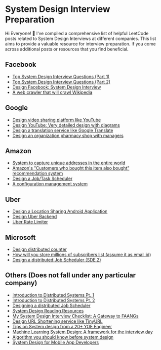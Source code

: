 # System Design Interview Preparation

Hi Everyone! 👋 I've compiled a comprehensive list of helpful LeetCode posts related to System Design Interviews at different companies. This list aims to provide a valuable resource for interview preparation. If you come across additional posts or resources that you find beneficial.

## Facebook
- [Top System Design Interview Questions (Part 1)](https://leetcode.com/discuss/interview-question/1002218/Facebook-or-Google-or-Top-System-Design-Interview-Questions-(Part-1))
- [Top System Design Interview Questions (Part 2)](https://leetcode.com/discuss/interview-question/1042229/Facebook-or-Google-or-Top-System-Design-Interview-Questions-(Part-2))
- [Design Facebook: System Design Interview](https://leetcode.com/discuss/interview-question/719253/Design-Facebook-%3A-System-Design-Interview)
- [A web crawler that will crawl Wikipedia](https://leetcode.com/discuss/interview-question/124657/Facebook-or-System-Design-or-A-web-crawler-that-will-crawl-Wikipedia)

## Google
- [Design video sharing platform like YouTube](https://leetcode.com/discuss/interview-question/system-design/496042/Design-video-sharing-platform-like-Youtube)
- [Design YouTube: Very detailed design with diagrams](https://leetcode.com/discuss/interview-question/system-design/733520/Design-YouTube-Very-detailed-design-with-diagrams)
- [Design a translation service like Google Translate](https://leetcode.com/discuss/interview-question/system-design/318811/Google-or-System-design-or-Design-a-translation-service-like-Google-Translate)
- [Design an organization pharmacy shop with managers](https://leetcode.com/discuss/interview-question/system-design/692383/Google-or-Onsite-or-Design-a-organization-pharmacy-shop-with-managers)

## Amazon
- [System to capture unique addresses in the entire world](https://leetcode.com/discuss/interview-question/341980/Amazon-or-System-Design-or-System-to-capture-unique-addresses-in-the-entire-world)
- [Amazon's "Customers who bought this item also bought" recommendation system](https://leetcode.com/discuss/interview-question/system-design/124557/Amazon's-"Customers-who-bought-this-item-also-bought"-recommendation-system)
- [Design a Job/Task Scheduler](https://leetcode.com/discuss/interview-question/344524/Amazon-or-Design-a-JobTask-Scheduler)
- [A configuration management system](https://leetcode.com/discuss/interview-question/373887/Amazon-or-System-Design-or-A-configuration-management-system)

## Uber
- [Design a Location Sharing Android Application](https://leetcode.com/discuss/interview-question/124673/Design-a-Location-Sharing-Android-Application)
- [Design Uber Backend](https://leetcode.com/discuss/interview-question/124542/Design-Uber-Backend)
- [Uber Rate Limiter](https://leetcode.com/discuss/interview-question/system-design/124558/Uber-or-Rate-Limiter)

## Microsoft
- [Design distributed counter](https://leetcode.com/discuss/interview-question/system-design/685310/Microsoft-virtual-or-Design-distributed-counter)
- [How will you store millions of subscribers list (assume it as email id)](https://leetcode.com/discuss/interview-question/system-design/680047/How-will-you-store-millions-of-subscribers-list-(assume-it-as-email-id))
- [Design a distributed Job Scheduler (SDE 2)](https://leetcode.com/discuss/interview-question/system-design/598634/Microsoft-or-Onsite-or-System-Design-or-SDE-2)

## Others (Does not fall under any particular company)
- [Introduction to Distributed Systems Pt. 1](https://leetcode.com/discuss/general-discussion/1105898/System-Design%3A-Introduction-to-Distributed-Systems-or-Designing-a-highly-available-system)
- [Introduction to Distributed Systems Pt. 2](https://leetcode.com/discuss/general-discussion/1114279/System-Design%3A-Introduction-to-Distributed-Systems-Pt.-2-or-Design-Highly-available-System)
- [Designing a distributed Job Scheduler](https://leetcode.com/discuss/general-discussion/1082786/System-Design%3A-Designing-a-distributed-Job-Scheduler-or-Many-interesting-concepts-to-learn)
- [System Design Reading Resources](https://leetcode.com/discuss/general-discussion/1035779/System-Design-Reading-Resources)
- [My System Design Interview Checklist: A Gateway to FAANGs](https://leetcode.com/discuss/general-discussion/901324/My-System-Design-Interview-Checklist-A-Gateway-to-FAANGs)
- [Design URL Shortening service like TinyURL](https://leetcode.com/discuss/interview-question/124658/Design-URL-Shortening-service-like-TinyURL)
- [Tips on System design from a 20+ YOE Engineer](https://leetcode.com/discuss/interview-question/1061256/Tips-on-System-design-from-a-20%2B-YOE-Engineer)
- [Machine Learning System Design: A framework for the interview day](https://leetcode.com/discuss/interview-question/system-design/566057/Machine-Learning-System-Design-%3A-A-framework-for-the-interview-day)
- [Algorithm you should know before system design](https://leetcode.com/discuss/interview-question/system-design/547669/Algorithm-you-should-know-before-system-design)
- [System Design for Mobile App Developers](https://leetcode.com/discuss/interview-question/system-design/691010/System-Design-for-Mobile-App-Developers)
